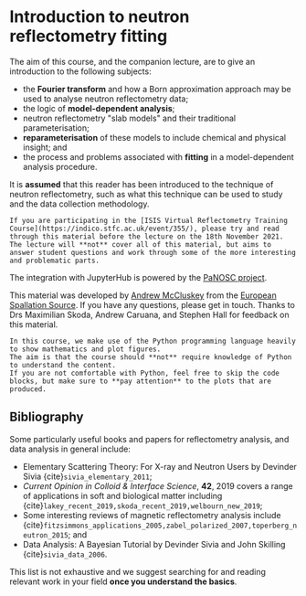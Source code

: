 # Introduction to neutron reflectometry fitting

The aim of this course, and the companion lecture, are to give an introduction to the following subjects: 
- the **Fourier transform** and how a Born approximation approach may be used to analyse neutron reflectometry data; 
- the logic of **model-dependent analysis**; 
- neutron reflectometry "slab models" and their traditional parameterisation; 
- **reparameterisation** of these models to include chemical and physical insight; and 
- the process and problems associated with **fitting** in a model-dependent analysis procedure. 

It is **assumed** that this reader has been introduced to the technique of neutron reflectometry, such as what this technique can be used to study and the data collection methodology.

```{note}
If you are participating in the [ISIS Virtual Reflectometry Training Course](https://indico.stfc.ac.uk/event/355/), please try and read through this material before the lecture on the 18th November 2021. 
The lecture will **not** cover all of this material, but aims to answer student questions and work through some of the more interesting and problematic parts.
```

The integration with JupyterHub is powered by the [PaNOSC project](https://www.panosc.eu). 

This material was developed by [Andrew McCluskey](mailto:andrew.mccluskey@ess.eu) from the [European Spallation Source](https://europeanspallationsource.se/). 
If you have any questions, please get in touch.
Thanks to Drs Maximilian Skoda, Andrew Caruana, and Stephen Hall for feedback on this material.

```{note}
In this course, we make use of the Python programming language heavily to show mathematics and plot figures. 
The aim is that the course should **not** require knowledge of Python to understand the content.
If you are not comfortable with Python, feel free to skip the code blocks, but make sure to **pay attention** to the plots that are produced. 
```

## Bibliography

Some particularly useful books and papers for reflectometry analysis, and data analysis in general include:
- Elementary Scattering Theory: For X-ray and Neutron Users by Devinder Sivia {cite}`sivia_elementary_2011`;
- *Current Opinion in Colloid & Interface Science*, **42**, 2019 covers a range of applications in soft and biological matter including {cite}`lakey_recent_2019,skoda_recent_2019,welbourn_new_2019`;
- Some interesting reviews of magnetic reflectometry analysis include {cite}`fitzsimmons_applications_2005,zabel_polarized_2007,toperberg_neutron_2015`; and
- Data Analysis: A Bayesian Tutorial by Devinder Sivia and John Skilling {cite}`sivia_data_2006`.

This list is not exhaustive and we suggest searching for and reading relevant work in your field **once you understand the basics**. 

```{bibliography}
```